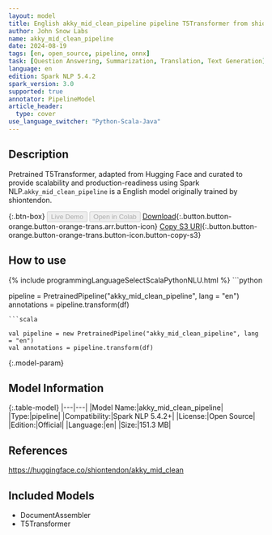 ```yaml
---
layout: model
title: English akky_mid_clean_pipeline pipeline T5Transformer from shiontendon
author: John Snow Labs
name: akky_mid_clean_pipeline
date: 2024-08-19
tags: [en, open_source, pipeline, onnx]
task: [Question Answering, Summarization, Translation, Text Generation]
language: en
edition: Spark NLP 5.4.2
spark_version: 3.0
supported: true
annotator: PipelineModel
article_header:
  type: cover
use_language_switcher: "Python-Scala-Java"
---
```


## Description

Pretrained T5Transformer, adapted from Hugging Face and curated to provide scalability and production-readiness using Spark NLP.`akky_mid_clean_pipeline` is a English model originally trained by shiontendon.

{:.btn-box}
<button class="button button-orange" disabled>Live Demo</button>
<button class="button button-orange" disabled>Open in Colab</button>
[Download](https://s3.amazonaws.com/auxdata.johnsnowlabs.com/public/models/akky_mid_clean_pipeline_en_5.4.2_3.0_1724088188586.zip){:.button.button-orange.button-orange-trans.arr.button-icon}
[Copy S3 URI](s3://auxdata.johnsnowlabs.com/public/models/akky_mid_clean_pipeline_en_5.4.2_3.0_1724088188586.zip){:.button.button-orange.button-orange-trans.button-icon.button-copy-s3}

## How to use



<div class="tabs-box" markdown="1">
{% include programmingLanguageSelectScalaPythonNLU.html %}
```python

pipeline = PretrainedPipeline("akky_mid_clean_pipeline", lang = "en")
annotations =  pipeline.transform(df)   

```
```scala

val pipeline = new PretrainedPipeline("akky_mid_clean_pipeline", lang = "en")
val annotations = pipeline.transform(df)

```
</div>

{:.model-param}
## Model Information

{:.table-model}
|---|---|
|Model Name:|akky_mid_clean_pipeline|
|Type:|pipeline|
|Compatibility:|Spark NLP 5.4.2+|
|License:|Open Source|
|Edition:|Official|
|Language:|en|
|Size:|151.3 MB|

## References

https://huggingface.co/shiontendon/akky_mid_clean

## Included Models

- DocumentAssembler
- T5Transformer